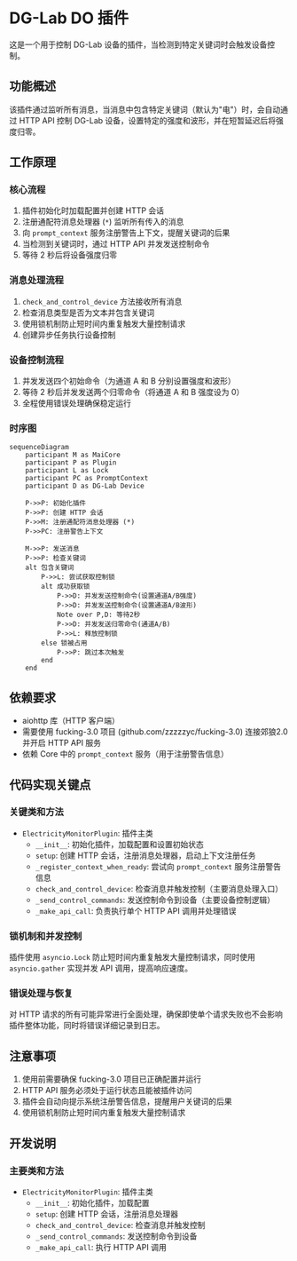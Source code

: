 # DG-Lab DO 插件

这是一个用于控制 DG-Lab 设备的插件，当检测到特定关键词时会触发设备控制。

## 功能概述

该插件通过监听所有消息，当消息中包含特定关键词（默认为"电"）时，会自动通过 HTTP API 控制 DG-Lab 设备，设置特定的强度和波形，并在短暂延迟后将强度归零。

## 工作原理

### 核心流程

1. 插件初始化时加载配置并创建 HTTP 会话
2. 注册通配符消息处理器 (`*`) 监听所有传入的消息
3. 向 `prompt_context` 服务注册警告上下文，提醒关键词的后果
4. 当检测到关键词时，通过 HTTP API 并发发送控制命令
5. 等待 2 秒后将设备强度归零

### 消息处理流程

1. `check_and_control_device` 方法接收所有消息
2. 检查消息类型是否为文本并包含关键词 
3. 使用锁机制防止短时间内重复触发大量控制请求
4. 创建异步任务执行设备控制

### 设备控制流程

1. 并发发送四个初始命令（为通道 A 和 B 分别设置强度和波形）
2. 等待 2 秒后并发发送两个归零命令（将通道 A 和 B 强度设为 0）
3. 全程使用错误处理确保稳定运行

### 时序图

```mermaid
sequenceDiagram
    participant M as MaiCore
    participant P as Plugin
    participant L as Lock
    participant PC as PromptContext
    participant D as DG-Lab Device

    P->>P: 初始化插件
    P->>P: 创建 HTTP 会话
    P->>M: 注册通配符消息处理器 (*)
    P->>PC: 注册警告上下文
    
    M->>P: 发送消息
    P->>P: 检查关键词
    alt 包含关键词
        P->>L: 尝试获取控制锁
        alt 成功获取锁
            P->>D: 并发发送控制命令(设置通道A/B强度)
            P->>D: 并发发送控制命令(设置通道A/B波形)
            Note over P,D: 等待2秒
            P->>D: 并发发送归零命令(通道A/B)
            P->>L: 释放控制锁
        else 锁被占用
            P->>P: 跳过本次触发
        end
    end
```

## 依赖要求

- aiohttp 库（HTTP 客户端）
- 需要使用 fucking-3.0 项目 (github.com/zzzzzyc/fucking-3.0) 连接郊狼2.0并开启 HTTP API 服务
- 依赖 Core 中的 `prompt_context` 服务（用于注册警告信息）

## 代码实现关键点

### 关键类和方法

- `ElectricityMonitorPlugin`: 插件主类
  - `__init__`: 初始化插件，加载配置和设置初始状态
  - `setup`: 创建 HTTP 会话，注册消息处理器，启动上下文注册任务
  - `_register_context_when_ready`: 尝试向 `prompt_context` 服务注册警告信息
  - `check_and_control_device`: 检查消息并触发控制（主要消息处理入口）
  - `_send_control_commands`: 发送控制命令到设备（主要设备控制逻辑）
  - `_make_api_call`: 负责执行单个 HTTP API 调用并处理错误

### 锁机制和并发控制

插件使用 `asyncio.Lock` 防止短时间内重复触发大量控制请求，同时使用 `asyncio.gather` 实现并发 API 调用，提高响应速度。

### 错误处理与恢复

对 HTTP 请求的所有可能异常进行全面处理，确保即使单个请求失败也不会影响插件整体功能，同时将错误详细记录到日志。

## 注意事项

1. 使用前需要确保 fucking-3.0 项目已正确配置并运行
2. HTTP API 服务必须处于运行状态且能被插件访问
3. 插件会自动向提示系统注册警告信息，提醒用户关键词的后果
4. 使用锁机制防止短时间内重复触发大量控制请求

## 开发说明

### 主要类和方法

- `ElectricityMonitorPlugin`: 插件主类
  - `__init__`: 初始化插件，加载配置
  - `setup`: 创建 HTTP 会话，注册消息处理器
  - `check_and_control_device`: 检查消息并触发控制
  - `_send_control_commands`: 发送控制命令到设备
  - `_make_api_call`: 执行 HTTP API 调用
